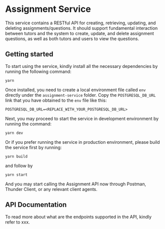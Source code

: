# Assignment Service

This service contains a RESTful API for creating, retrieving, updating, and deleting assignments/questions. It should support fundamental interaction between tutors and the system to create, update, and delete assignment questions, as well as both tutors and users to view the questions.

## Getting started

To start using the service, kindly install all the necessary dependencies by running the following command:

```
yarn
```

Once installed, you need to create a local environment file called `env` directly under the `assignment-service` folder.
Copy the `POSTGRESQL_DB_URL` link that you have obtained to the `env` file like this:

```
POSTGRESQL_DB_URL=<REPLACE_WITH_YOUR_POSTGRESQL_DB_URL>
```

Next, you may proceed to start the service in development environment by running the command:

```
yarn dev
```

Or if you prefer running the service in production environment, please build the service first by running:

```
yarn build
```

and follow by

```
yarn start
```

And you may start calling the Assignment API now through Postman, Thunder Client, or any relevant client agents.

## API Documentation

To read more about what are the endpoints supported in the API, kindly refer to xxx.

